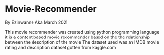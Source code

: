 # Movie-Recommender
By Ezinwanne Aka March 2021

This movie recommender was created using python programming language
it is a content based movie recommender based on the the relationship between the description of the movie
The dataset used was an IMDB movie rating and description dataset gotten from kaggle.com
